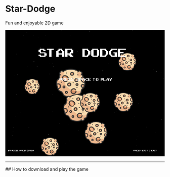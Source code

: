 # Star-Dodge
Fun and enjoyable 2D game


![Screenshot](/img/sceenshot1.png)

<hr>
## How to download and play the game
